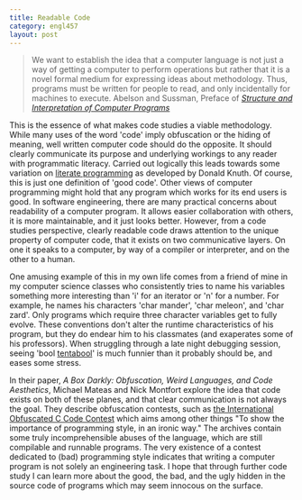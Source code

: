 ```yaml
--- 
title: Readable Code
category: engl457
layout: post
---
```


> We want to establish the idea that a computer language is not just a way of getting a computer to perform operations but rather that it is a novel formal medium for expressing ideas about methodology. Thus, programs must be written for people to read, and only incidentally for machines to execute. 
> Abelson and Sussman, Preface of [*Structure and Interpretation of Computer Programs*](http://mitpress.mit.edu/sicp/full-text/book/book.html)

This is the essence of what makes code studies a viable methodology. While many uses of the word 'code' imply obfuscation or the hiding of meaning, well written computer code should do the opposite.
It should clearly communicate its purpose and underlying workings to any reader with programmatic literacy.
Carried out logically this leads towards some variation on [literate programming](http://en.wikipedia.org/wiki/Literate_programming) as developed by Donald Knuth.
Of course, this is just one definition of 'good code'.
Other views of computer programming might hold that any program which works for its end users is good.
In software engineering, there are many practical concerns about readability of a computer program.
It allows easier collaboration with others, it is more maintainable, and it just looks better.
However, from a code studies perspective, clearly readable code draws attention to the unique property of computer code, that it exists on two communicative layers.
On one it speaks to a computer, by way of a compiler or interpreter, and on the other to a human.

One amusing example of this in my own life comes from a friend of mine in my computer science classes who consistently tries to name his variables something more interesting than 'i' for an iterator or 'n' for a number.
For example, he names his characters 'char mander', 'char meleon', and 'char zard'.
Only programs which require three character variables get to fully evolve.
These conventions don't alter the runtime characteristics of his program, but they do endear him to his classmates (and exaperates some of his professors).
When struggling through a late night debugging session, seeing 'bool [tentabool](http://bulbapedia.bulbagarden.net/wiki/Tentacruel)' is much funnier than it probably should be, and eases some stress.

In their paper, *A Box Darkly: Obfuscation, Weird Languages, and Code Aesthetics*, Michael Mateas and Nick Montfort explore the idea that code exists on both of these planes, and that clear communication is not always the goal.
They describe obfuscation contests, such as [the International Obfuscated C Code Contest](http://www0.us.ioccc.org/main.html) which aims among other things "To show the importance of programming style, in an ironic way."
The archives contain some truly incomprehensible abuses of the language, which are still compilable and runnable programs.
The very existence of a contest dedicated to (bad) programming style indicates that writing a computer program is not solely an engineering task.
I hope that through further code study I can learn more about the good, the bad, and the ugly hidden in the source code of programs which may seem innocous on the surface.
